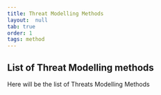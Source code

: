 ```yaml
---
title: Threat Modelling Methods
layout:  null
tab: true
order: 1
tags: method
---
```


## List of Threat Modelling methods

Here will be the list of Threats Modelling Methods